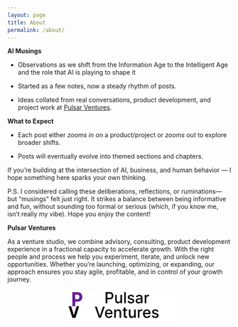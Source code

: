 ```yaml
---
layout: page
title: About
permalink: /about/
---
```


<!-- <p>{{ site.description | escape }}</p> -->

**AI Musings**

- Observations as we shift from the Information Age to the Intelligent Age and the role that AI is playing to shape it

- Started as a few notes, now a steady rhythm of posts.

- Ideas collated from real conversations, product development, and project work at [Pulsar Ventures](https://pulsarventures.io).


**What to Expect**

- Each post either _zooms in_ on a product/project or _zooms out_ to explore broader shifts.

- Posts will eventually evolve into themed sections and chapters.


If you’re building at the intersection of AI, business, and human behavior — I hope something here sparks your own thinking.

P.S. I considered calling these deliberations, reflections, or ruminations—but “musings” felt just right. It strikes a balance between being informative and fun, without sounding too formal or serious (which, if you know me, isn’t really my vibe). Hope you enjoy the content!


**Pulsar Ventures**

As a venture studio, we combine advisory, consulting, product development experience in a fractional capacity to accelerate growth. With the right people and process we help you experiment, iterate, and unlock new opportunities. Whether you’re launching, optimizing, or expanding, our approach ensures you stay agile, profitable, and in control of your growth journey.


<img src="/assets/img/pv_logo_black_mid.png" alt="PVLogo" style="width: 50%; display: block; margin: 0 auto;">